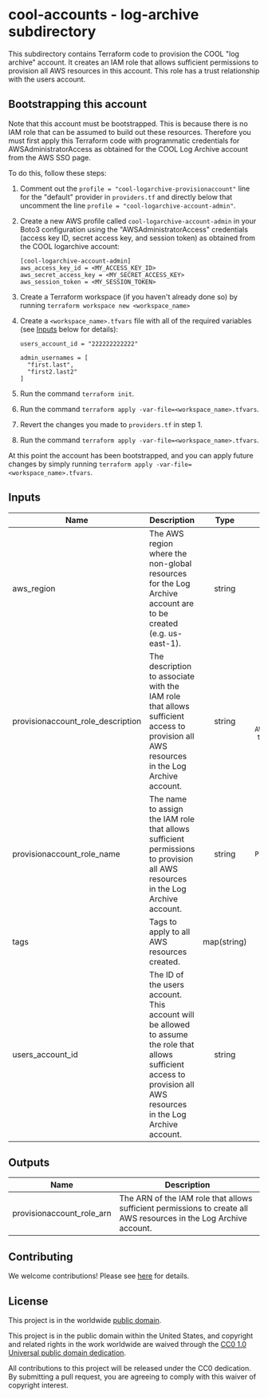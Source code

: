 # cool-accounts - log-archive subdirectory #

This subdirectory contains Terraform code to provision the COOL "log
archive" account.  It creates an IAM role that allows sufficient
permissions to provision all AWS resources in this account.  This role
has a trust relationship with the users account.

## Bootstrapping this account ##

Note that this account must be bootstrapped.  This is because there is
no IAM role that can be assumed to build out these resources.
Therefore you must first apply this Terraform code with programmatic
credentials for AWSAdministratorAccess as obtained for the COOL Log
Archive account from the AWS SSO page.

To do this, follow these steps:

1. Comment out the `profile = "cool-logarchive-provisionaccount"` line
   for the "default" provider in `providers.tf` and directly below
   that uncomment the line `profile =
   "cool-logarchive-account-admin"`.
1. Create a new AWS profile called `cool-logarchive-account-admin`
   in your Boto3 configuration using the "AWSAdministratorAccess"
   credentials (access key ID, secret access key, and session token)
   as obtained from the COOL logarchive account:

   ```console
   [cool-logarchive-account-admin]
   aws_access_key_id = <MY_ACCESS_KEY_ID>
   aws_secret_access_key = <MY_SECRET_ACCESS_KEY>
   aws_session_token = <MY_SESSION_TOKEN>
   ```

1. Create a Terraform workspace (if you haven't already done so) by running
   `terraform workspace new <workspace_name>`
1. Create a `<workspace_name>.tfvars` file with all of the required
   variables (see [Inputs](#Inputs) below for details):

   ```console
   users_account_id = "222222222222"

   admin_usernames = [
     "first.last",
     "first2.last2"
   ]
   ```

1. Run the command `terraform init`.
1. Run the command `terraform apply
   -var-file=<workspace_name>.tfvars`.
1. Revert the changes you made to `providers.tf` in step 1.
1. Run the command `terraform apply
    -var-file=<workspace_name>.tfvars`.

At this point the account has been bootstrapped, and you can apply
future changes by simply running `terraform apply
-var-file=<workspace_name>.tfvars`.

## Inputs ##

| Name | Description | Type | Default | Required |
|------|-------------|:----:|:-------:|:--------:|
| aws_region | The AWS region where the non-global resources for the Log Archive account are to be created (e.g. us-east-1). | string | `us-east-1` | no |
| provisionaccount_role_description | The description to associate with the IAM role that allows sufficient access to provision all AWS resources in the Log Archive account. | string | `Allows sufficient access to provision all AWS resources in the Log Archive account.` | no |
| provisionaccount_role_name | The name to assign the IAM role that allows sufficient permissions to provision all AWS resources in the Log Archive account. | string | `ProvisionAccount` | no |
| tags | Tags to apply to all AWS resources created. | map(string) | `{}` | no |
| users_account_id | The ID of the users account.  This account will be allowed to assume the role that allows sufficient access to provision all AWS resources in the Log Archive account. | string | | yes |

## Outputs ##

| Name | Description |
|------|-------------|
| provisionaccount_role_arn | The ARN of the IAM role that allows sufficient permissions to create all AWS resources in the Log Archive account. |

## Contributing ##

We welcome contributions!  Please see [here](CONTRIBUTING.md) for
details.

## License ##

This project is in the worldwide [public domain](LICENSE).

This project is in the public domain within the United States, and
copyright and related rights in the work worldwide are waived through
the [CC0 1.0 Universal public domain
dedication](https://creativecommons.org/publicdomain/zero/1.0/).

All contributions to this project will be released under the CC0
dedication. By submitting a pull request, you are agreeing to comply
with this waiver of copyright interest.
